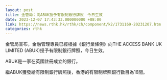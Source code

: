 ```yaml
---
layout: post
title: 金管局：向ABUK授予有限制銀行牌照　今日生效
date: 2023-12-07 17:43:33.000000000 +08:00
link: https://news.rthk.hk/rthk/ch/component/k2/1731169-20231207.htm
categories: rthk
---
```


金管局宣布，金融管理專員已經根據《銀行業條例》向THE ACCESS BANK UK LIMITED (ABUK)授予有限制銀行牌照，今日生效。

ABUK是一家在英國註冊成立的銀行。

繼ABUK獲發給有限制銀行牌照後，香港的有限制牌照銀行數目為16間。
